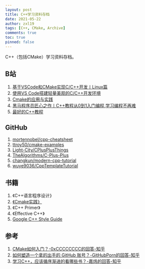 ```yaml
---
layout: post
title: C++学习资料存档
date: 2021-05-22
author: zxl19
tags: [C++, CMake, Archive]
comments: true
toc: true
pinned: false
---
```


C++（包括CMake）学习资料存档。

<!-- more -->

## B站

1. [基于VSCode和CMake实现C/C++开发丨Linux篇](https://www.bilibili.com/video/BV1fy4y1b7TC)
2. [使用VS Code搭建轻量美观的C/C++开发环境](https://www.bilibili.com/video/BV1sW411v7VZ)
3. [Cmake的应用与实践](https://www.bilibili.com/video/BV17J411m7o1)
4. [黑马程序员匠心之作丨C++教程从0到1入门编程,学习编程不再难](https://www.bilibili.com/video/BV1et411b73Z)
5. [最好的C++教程](https://www.bilibili.com/video/BV1VJ411M7WR)

## GitHub

1. [mortennobel/cpp-cheatsheet](https://github.com/mortennobel/cpp-cheatsheet)
2. [ttroy50/cmake-examples](https://github.com/ttroy50/cmake-examples)
3. [Light-City/CPlusPlusThings](https://github.com/Light-City/CPlusPlusThings)
4. [TheAlgorithms/C-Plus-Plus](https://github.com/TheAlgorithms/C-Plus-Plus)
5. [changkun/modern-cpp-tutorial](https://github.com/changkun/modern-cpp-tutorial)
6. [wuye9036/CppTemplateTutorial](https://github.com/wuye9036/CppTemplateTutorial)

## 书籍

1. 《C++语言程序设计》
2. [《Cmake实践》](http://file.ncnynl.com/ros/CMake%20Practice.pdf)
3. 《C++ Primer》
4. 《Effective C++》
5. [Google C++ Style Guide](https://google.github.io/styleguide/cppguide.html)

## 参考

1. [CMake如何入门？-0xCCCCCCCC的回答-知乎](https://www.zhihu.com/question/58949190/answer/999701073)
2. [如何塑造一个拿的出手的 GitHub 账号？-GitHubPorn的回答-知乎](https://www.zhihu.com/question/47567490/answer/1866897272)
3. [学习C++，应该循序渐进的看哪些书？-嘉炜的回答-知乎](https://www.zhihu.com/question/20410487/answer/15055637)
